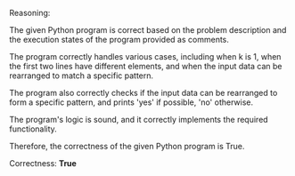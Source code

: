 Reasoning: 

The given Python program is correct based on the problem description and the execution states of the program provided as comments. 

The program correctly handles various cases, including when k is 1, when the first two lines have different elements, and when the input data can be rearranged to match a specific pattern. 

The program also correctly checks if the input data can be rearranged to form a specific pattern, and prints 'yes' if possible, 'no' otherwise. 

The program's logic is sound, and it correctly implements the required functionality. 

Therefore, the correctness of the given Python program is True.

Correctness: **True**